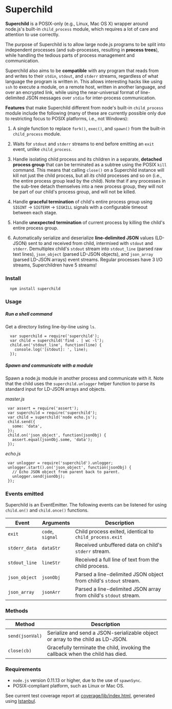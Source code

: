 # Superchild

**Superchild** is a POSIX-only (e.g., Linux, Mac OS X) wrapper around
node.js's built-in `child_process` module, which requires a lot of
care and attention to use correctly.

The purpose of Superchild is to allow large node.js programs
to be split into independent processes (and sub-processes, resulting
in **process trees**), while handling the tedious parts of process
management and communication.

Superchild also aims to be **compatible** with any program
that reads from and writes to their `stdin`, `stdout`, and `stderr`
streams, regardless of what language the program is written in.
This allows interesting hacks like using `ssh` to execute a
module, on a remote host, written in another language, and over an
encrypted link, while using the near-universal format of line-delimited
JSON messages over `stdio` for inter-process communication.

**Features** that make Superchild different from node's built-in
`child_process` module include the following (many of these
are currently possible only due to restricting focus to POSIX
platforms, i.e., not Windows):

  1. A single function to replace `fork()`, `exec()`,
     and `spawn()` from the built-in `child_process` module.

  2. Waits for `stdout` and `stderr` streams to end before
     emitting an `exit` event, unlike `child_process`.

  3. Handle isolating child process and its children in a
     separate, __detached process group__ that can be terminated
     as a subtree using the POSIX `kill` command. This means
     that calling `close()` on a Superchild instance will kill
     not just the child process, but all _its_ child processes
     and so on (i.e., the entire process group lead by the child).
     Note that if any processes in the sub-tree detach themselves
     into a new process group, they will not be part of our
     child's process group, and will not be killed.

  4. Handle __graceful termination__ of child's entire process group
     using `SIGINT` -> `SIGTERM` -> `SIGKILL` signals with a
     configurable timeout between each stage.

  5. Handle __unexpected termination__ of current process by killing
     the child's entire process group.

  6. Automatically serialize and deserialize __line-delimited JSON__
     values (LD-JSON) sent to and received from child, intermixed
     with `stdout` and `stderr`. Demultiplex child's `stdout`
     stream into `stdout_line` (parsed raw text lines), `json_object`
     (parsed LD-JSON objects), and `json_array` (parsed LD-JSON
     arrays) event streams. Regular processes have 3 I/O streams,
     Superchildren have 5 streams!

### Install

      npm install superchild

### Usage

##### Run a shell command

Get a directory listing line-by-line using `ls`.

      var superchild = require('superchild');
      var child = superchild('find . | wc -l');
      child.on('stdout_line', function(line) {
        console.log('[stdout]: ', line);
      });

##### Spawn and communicate with a module

Spawn a node.js module in another process and communicate with it.
Note that the child uses the `superchild.unlogger` helper function
to parse its standard input for LD-JSON arrays and objects.

_master.js_

     var assert = require('assert');
     var superchild = require('superchild');
     var child = superchild('node echo.js');
     child.send({
       some: 'data',
     });
     child.on('json_object', function(jsonObj) {
       assert.equal(jsonObj.some, 'data');
     });

_echo.js_

     var unlogger = require('superchild').unlogger;
     unlogger.start().on('json_object', function(jsonObj) {
       // Echo JSON object from parent back to parent.
       unlogger.send(jsonObj);
     });


### Events emitted

Superchild is an EventEmitter. The following events can be listened for
using `child.on()` and `child.once()` functions.

| Event          | Arguments                | Description                                             |
| ---------------| -------------------------|---------------------------------------------------------|
| `exit`         | `code`, `signal`         | Child process exited, identical to `child_process.exit` |
| `stderr_data`  | `dataStr`                | Received unbuffered data on child's `stderr` stream.    |
| `stdout_line`  | `lineStr`                | Received a full line of text from the child process.    |
| `json_object`  | `jsonObj`                | Parsed a line-delimited JSON object from child's `stdout` stream. |
| `json_array`   | `jsonArr`                | Parsed a line-delimited JSON array from child's `stdout` stream.  |

### Methods

| Method          | Description                                                                    |
| ----------------| -------------------------------------------------------------------------------|
| `send(jsonVal)` | Serialize and send a JSON-serializable object or array to the child as LD-JSON.|
| `close(cb)`     | Gracefully terminate the child, invoking the callback when the child has died. |

### Requirements

  * `node.js` version 0.11.13 or higher, due to the use of `spawnSync`.
  * POSIX-compliant platform, such as Linux or Mac OS.


See current test coverage report at [coverage/lib/index.html](coverage/lib/index.html),
generated using [Istanbul](https://github.com/gotwarlost/istanbul).


